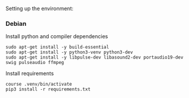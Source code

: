 
Setting up the environment:

### Debian

Install python and compiler dependencies
```
sudo apt-get install -y build-essential
sudo apt-get install -y python3-venv python3-dev
sudo apt-get install -y libpulse-dev libasound2-dev portaudio19-dev swig pulseaudio ffmpeg
```

Install requirements

```
course .venv/bin/activate
pip3 install -r requirements.txt
```

